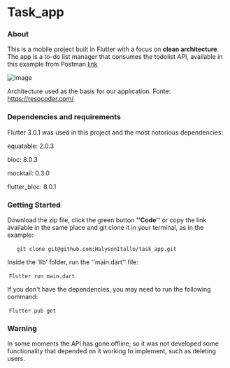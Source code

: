 # Task_app

### **About**

This is a mobile project built in Flutter with a focus on **clean architecture**. The app is a to-do list manager that consumes the todolist API, available in this example from Postman [link](https://documenter.getpostman.com/view/8858534/SW7dX7JG?version=latest)

![image](https://user-images.githubusercontent.com/61996692/176757171-7d5a43d6-51b6-46ee-a6c2-6c7158b2e537.png)

Architecture used as the basis for our application. Fonte: https://resocoder.com/


### **Dependencies and requirements**

Flutter 3.0.1 was used in this project and the most notorious dependencies:

 equatable: 2.0.3

 bloc: 8.0.3

 mocktail: 0.3.0

 flutter_bloc: 8.0.1

### Getting Started

Download the zip file, click the green button **''Code''** or copy the link available in the same place and git clone it in your terminal, as in the example:

​	`	git clone git@github.com:HalysonItallo/task_app.git`

Inside the 'lib' folder, run the ''main.dart'' file:

​	`Flutter run main.dart`

If you don't have the dependencies, you may need to run the following command:

​	`Flutter pub get`

### **Warning**

In some moments the API has gone offline, so it was not developed some functionality that depended on it working to implement, such as deleting users.

